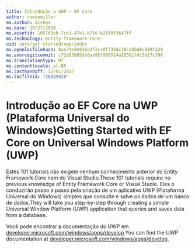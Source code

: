 ```yaml
---
title: Introdução a UWP – EF Core
author: rowanmiller
ms.author: divega
ms.date: 10/27/2016
ms.assetid: 105765eb-7ce1-47e1-b716-b28f8f3647ff
ms.technology: entity-framework-core
uid: core/get-started/uwp/index
ms.openlocfilehash: 8ae74c0e916e2f2c49ff356c70cd5bd8c508fa29
ms.sourcegitcommit: c72d85805db0aa95f980514a18381fdc5e17c786
ms.translationtype: HT
ms.contentlocale: pt-BR
ms.lasthandoff: 12/01/2017
ms.locfileid: "26049428"
---
```

# <a name="getting-started-with-ef-core-on-universal-windows-platform-uwp"></a><span data-ttu-id="a5dbf-102">Introdução ao EF Core na UWP (Plataforma Universal do Windows)</span><span class="sxs-lookup"><span data-stu-id="a5dbf-102">Getting Started with EF Core on Universal Windows Platform (UWP)</span></span>

<span data-ttu-id="a5dbf-103">Estes 101 tutoriais não exigem nenhum conhecimento anterior do Entity Framework Core nem do Visual Studio.</span><span class="sxs-lookup"><span data-stu-id="a5dbf-103">These 101 tutorials require no previous knowledge of Entity Framework Core or Visual Studio.</span></span> <span data-ttu-id="a5dbf-104">Eles o conduzirão passo a passo pela criação de um aplicativo UWP (Plataforma Universal do Windows) simples que consulte e salve os dados de um banco de dados.</span><span class="sxs-lookup"><span data-stu-id="a5dbf-104">They will take you step-by-step through creating a simple Universal Window Platform (UWP) application that queries and saves data from a database.</span></span>

<span data-ttu-id="a5dbf-105">Você pode encontrar a documentação do UWP em [developer.microsoft.com/windows/apps/develop](https://developer.microsoft.com/windows/apps/develop).</span><span class="sxs-lookup"><span data-stu-id="a5dbf-105">You can find the UWP documentation at [developer.microsoft.com/windows/apps/develop](https://developer.microsoft.com/windows/apps/develop).</span></span>
